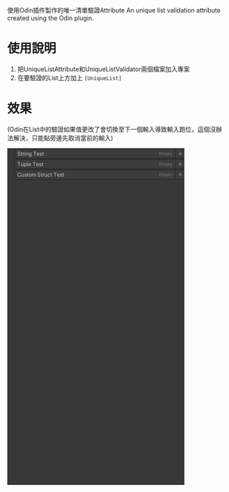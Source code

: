 使用Odin插件製作的唯一清單驗證Attribute
An unique list validation attribute created using the Odin plugin.

# 使用說明
1. 把UniqueListAttribute和UniqueListValidator兩個檔案加入專案
2. 在要驗證的List上方加上 `[UniqueList]`

# 效果
(Odin在List中的驗證如果值更改了會切換至下一個輸入導致輸入跑位，這個沒辦法解決，只能點旁邊先取消當前的輸入)

![image](https://github.com/rino3390/OdinUniqueListValidate/blob/main/1.gif)
